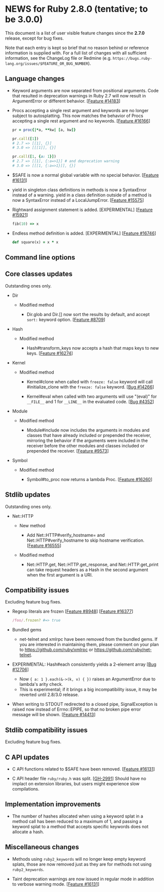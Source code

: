 # NEWS for Ruby 2.8.0 (tentative; to be 3.0.0)

This document is a list of user visible feature changes
since the **2.7.0** release, except for bug fixes.

Note that each entry is kept so brief that no reason behind or reference
information is supplied with.  For a full list of changes with all
sufficient information, see the ChangeLog file or Redmine
(e.g. `https://bugs.ruby-lang.org/issues/$FEATURE_OR_BUG_NUMBER`).

## Language changes

* Keyword arguments are now separated from positional arguments.
  Code that resulted in deprecation warnings in Ruby 2.7 will now
  result in ArgumentError or different behavior. [[Feature #14183]]

* Procs accepting a single rest argument and keywords are no longer
  subject to autosplatting.  This now matches the behavior of Procs
  accepting a single rest argument and no keywords.
  [[Feature #16166]]

    ```ruby
    pr = proc{|*a, **kw| [a, kw]}

    pr.call([1])
    # 2.7 => [[1], {}]
    # 3.0 => [[[1]], {}]

    pr.call([1, {a: 1}])
    # 2.7 => [[1], {:a=>1}] # and deprecation warning
    # 3.0 => [[[1, {:a=>1}]], {}]
    ```

* $SAFE is now a normal global variable with no special behavior.
  [[Feature #16131]]

* yield in singleton class definitions in methods is now a SyntaxError
  instead of a warning. yield in a class definition outside of a method
  is now a SyntaxError instead of a LocalJumpError.  [[Feature #15575]]

* Rightward assignment statement is added.  [EXPERIMENTAL]
  [[Feature #15921]]

    ```ruby
    fib(10) => x
    ```

* Endless method definition is added.  [EXPERIMENTAL]
  [[Feature #16746]]

    ```ruby
    def square(x) = x * x
    ```

## Command line options

## Core classes updates

Outstanding ones only.

* Dir

    * Modified method

        * Dir.glob and Dir.[] now sort the results by default, and
          accept `sort:` keyword option.  [[Feature #8709]]

* Hash

    * Modified method

        * Hash#transform_keys now accepts a hash that maps keys to new
          keys.  [[Feature #16274]]

* Kernel

    * Modified method

        * Kernel#clone when called with `freeze: false` keyword will call
          #initialize_clone with the `freeze: false` keyword.
          [[Bug #14266]]

        * Kernel#eval when called with two arguments will use "(eval)"
          for `__FILE__` and 1 for `__LINE__` in the evaluated code.
          [[Bug #4352]]

* Module

    * Modified method

        * Module#include now includes the arguments in modules and
          classes that have already included or prepended the receiver,
          mirroring the behavior if the arguments were included in the
          receiver before the other modules and classes included or
          prepended the receiver.  [[Feature #9573]]

* Symbol

    * Modified method

        * Symbol#to_proc now returns a lambda Proc.
          [[Feature #16260]]

## Stdlib updates

Outstanding ones only.

* Net::HTTP

    * New method

        * Add Net::HTTP#verify_hostname= and Net::HTTP#verify_hostname
          to skip hostname verification.  [[Feature #16555]]

    * Modified method

        * Net::HTTP.get, Net::HTTP.get_response, and Net::HTTP.get_print can
          take request headers as a Hash in the second argument when the first
          argument is a URI.

## Compatibility issues

Excluding feature bug fixes.

* Regexp literals are frozen [[Feature #8948]] [[Feature #16377]]

    ```ruby
    /foo/.frozen? #=> true
    ```

* Bundled gems

    * net-telnet and xmlrpc have been removed from the bundled gems.
      If you are interested in maintaining them, please comment on
      your plan to https://github.com/ruby/xmlrpc
      or https://github.com/ruby/net-telnet.

* EXPERIMENTAL: Hash#each consistently yields a 2-element array [[Bug #12706]]

    * Now `{ a: 1 }.each(&->(k, v) { })` raises an ArgumentError
      due to lambda's arity check.
    * This is experimental; if it brings a big incompatibility issue,
      it may be reverted until 2.8/3.0 release.

* When writing to STDOUT redirected to a closed pipe, SignalException
  is raised now instead of Errno::EPIPE, so that no broken pipe error
  message will be shown.  [[Feature #14413]]

## Stdlib compatibility issues

Excluding feature bug fixes.

## C API updates

* C API functions related to $SAFE have been removed.
  [[Feature #16131]]

* C API header file `ruby/ruby.h` was split. [[GH-2991]] Should have no implact
  on extension libraries, but users might experience slow compilations.

## Implementation improvements

* The number of hashes allocated when using a keyword splat in
  a method call has been reduced to a maximum of 1, and passing
  a keyword splat to a method that accepts specific keywords
  does not allocate a hash.

## Miscellaneous changes

* Methods using `ruby2_keywords` will no longer keep empty keyword
  splats, those are now removed just as they are for methods not
  using `ruby2_keywords`.

* Taint deprecation warnings are now issued in regular mode in
  addition to verbose warning mode.  [[Feature #16131]]


[Bug #4352]:      https://bugs.ruby-lang.org/issues/4352
[Feature #8709]:  https://bugs.ruby-lang.org/issues/8709
[Feature #8948]:  https://bugs.ruby-lang.org/issues/8948
[Feature #9573]:  https://bugs.ruby-lang.org/issues/9573
[Feature #14183]: https://bugs.ruby-lang.org/issues/14183
[Bug #14266]:     https://bugs.ruby-lang.org/issues/14266
[Feature #14413]: https://bugs.ruby-lang.org/issues/14413
[Feature #15575]: https://bugs.ruby-lang.org/issues/15575
[Feature #16131]: https://bugs.ruby-lang.org/issues/16131
[Feature #16166]: https://bugs.ruby-lang.org/issues/16166
[Feature #16260]: https://bugs.ruby-lang.org/issues/16260
[Feature #16274]: https://bugs.ruby-lang.org/issues/16274
[Feature #16377]: https://bugs.ruby-lang.org/issues/16377
[Bug #12706]:     https://bugs.ruby-lang.org/issues/12706
[Feature #15921]: https://bugs.ruby-lang.org/issues/15921
[Feature #16555]: https://bugs.ruby-lang.org/issues/16555
[Feature #16746]: https://bugs.ruby-lang.org/issues/16746
[GH-2991]:        https://github.com/ruby/ruby/pull/2991
